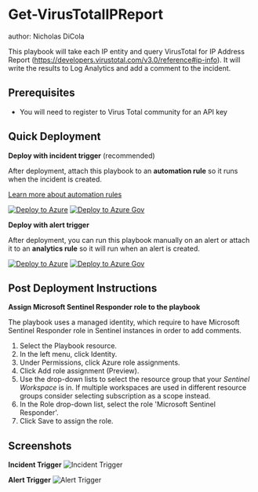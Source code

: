 # Get-VirusTotalIPReport
author: Nicholas DiCola

This playbook will take each IP entity and query VirusTotal for IP Address Report (https://developers.virustotal.com/v3.0/reference#ip-info). It will write the results to Log Analytics and add a comment to the incident.

## Prerequisites

- You will need to register to Virus Total community for an API key

## Quick Deployment
**Deploy with incident trigger** (recommended)

After deployment, attach this playbook to an **automation rule** so it runs when the incident is created.

[Learn more about automation rules](https://docs.microsoft.com/azure/sentinel/automate-incident-handling-with-automation-rules#creating-and-managing-automation-rules)

[![Deploy to Azure](https://aka.ms/deploytoazurebutton)](https://portal.azure.com/#create/Microsoft.Template/uri/https%3A%2F%2Fraw.githubusercontent.com%2FAzure%2FAzure-Sentinel%2Fmaster%2FSolutions%2FVirusTotal%2FPlaybooks%2FGet-VirusTotalIPReport%2Fincident-trigger%2Fazuredeploy.json) [![Deploy to Azure Gov](https://aka.ms/deploytoazuregovbutton)](https://portal.azure.us/#create/Microsoft.Template/uri/https%3A%2F%2Fraw.githubusercontent.com%2FAzure%2FAzure-Sentinel%2Fmaster%2FSolutions%2FVirusTotal%2FPlaybooks%2FGet-VirusTotalIPReport%2Fincident-trigger%2Fazuredeploy.json)

**Deploy with alert trigger**

After deployment, you can run this playbook manually on an alert or attach it to an **analytics rule** so it will run when an alert is created.

[![Deploy to Azure](https://aka.ms/deploytoazurebutton)](https://portal.azure.com/#create/Microsoft.Template/uri/https%3A%2F%2Fraw.githubusercontent.com%2FAzure%2FAzure-Sentinel%2Fmaster%2FSolutions%2FVirusTotal%2FPlaybooks%2FGet-VirusTotalIPReport%2Falert-trigger%2Fazuredeploy.json) [![Deploy to Azure Gov](https://aka.ms/deploytoazuregovbutton)](https://portal.azure.us/#create/Microsoft.Template/uri/https%3A%2F%2Fraw.githubusercontent.com%2FAzure%2FAzure-Sentinel%2Fmaster%2FSolutions%2FVirusTotal%2FPlaybooks%2FGet-VirusTotalIPReport%2Falert-trigger%2Fazuredeploy.json)


## Post Deployment Instructions

**Assign Microsoft Sentinel Responder role to the playbook**

The playbook uses a managed identity, which require to have Microsoft Sentinel Responder role in Sentinel instances in order to add comments.

1. Select the Playbook resource.
2. In the left menu, click Identity.
3. Under Permissions, click Azure role assignments.
4. Click Add role assignment (Preview).
5. Use the drop-down lists to select the resource group that your *Sentinel Workspace* is in. If multiple workspaces are used in different resource groups consider selecting subscription as a scope instead.
6. In the Role drop-down list, select the role 'Microsoft Sentinel Responder'.
7. Click Save to assign the role.

## Screenshots
**Incident Trigger**
![Incident Trigger](https://raw.githubusercontent.com/Azure/Azure-Sentinel/master/Solutions/VirusTotal/Playbooks/Get-VirusTotalIPReport/incident-trigger/images/designerLight.png)

**Alert Trigger**
![Alert Trigger](https://raw.githubusercontent.com/Azure/Azure-Sentinel/master/Solutions/VirusTotal/Playbooks/Get-VirusTotalIPReport/alert-trigger/images/Get-VirusTotalIPReport_alert.png)
